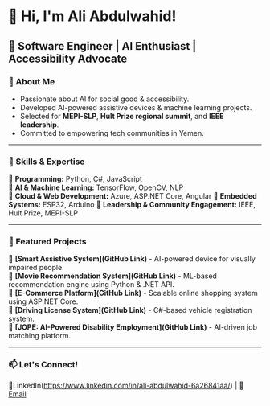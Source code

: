 # 👋 Hi, I'm Ali Abdulwahid!
## 🚀 Software Engineer | AI Enthusiast | Accessibility Advocate 

### 🔹 About Me
- Passionate about AI for social good & accessibility.
- Developed AI-powered assistive devices & machine learning projects.
- Selected for **MEPI-SLP**, **Hult Prize regional summit**, and **IEEE leadership**.
- Committed to empowering tech communities in Yemen.

---

### 🔹 Skills & Expertise
🔹 **Programming:** Python, C#, JavaScript  
🔹 **AI & Machine Learning:** TensorFlow, OpenCV, NLP  
🔹 **Cloud & Web Development:** Azure, ASP.NET Core, Angular 
🔹 **Embedded Systems:** ESP32, Arduino 
🔹 **Leadership & Community Engagement:** IEEE, Hult Prize, MEPI-SLP  

---

### 🔹 Featured Projects
🔹 **[Smart Assistive System](GitHub Link)** - AI-powered device for visually impaired people.  
🔹 **[Movie Recommendation System](GitHub Link)** - ML-based recommendation engine using Python & .NET API.  
🔹 **[E-Commerce Platform](GitHub Link)** - Scalable online shopping system using ASP.NET Core.  
🔹 **[Driving License System](GitHub Link)** - C#-based vehicle registration system.  
🔹 **[JOPE: AI-Powered Disability Employment](GitHub Link)** - AI-driven job matching platform.  

---

### 📫 **Let's Connect!**
🔗LinkedIn(https://www.linkedin.com/in/ali-abdulwahid-6a26841aa/) | 📧 [Email](alishakib2310@gmail.com)
